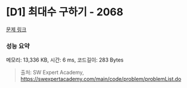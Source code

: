 # [D1] 최대수 구하기 - 2068 

[문제 링크](https://swexpertacademy.com/main/code/problem/problemDetail.do?contestProbId=AV5QQhbqA4QDFAUq) 

### 성능 요약

메모리: 13,336 KB, 시간: 6 ms, 코드길이: 283 Bytes



> 출처: SW Expert Academy, https://swexpertacademy.com/main/code/problem/problemList.do